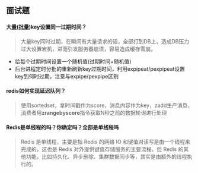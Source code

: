 ## 面试题

#### 大量(批量)key设置同一过期时间？

> 大量key同时过期，在瞬间有大量请求的话，全部打到DB上，造成DB压力过大设置宕机，进而引发服务器崩溃，容易造成缓存雪崩。

- 给每个过期时间设置一个随机值(过期时间+随机值)
- 后台进程定时分批的重新刷新key过期时间，利用expipeat/pexpipeat设置key到何时过期，注意与expipe/pexpipe区别

#### redis如何实现延迟队列？

> 使用sortedset，拿时间戳作为score，消息内容作为key，zadd生产消息，消费者用**zrangebyscore**指令获取N秒之前的数据轮询进行处理

#### Redis是单线程的吗？你确定吗？全部是单线程吗

> Redis 是单线程，主要是指 Redis 的网络 IO 和键值对读写是由一个线程来完成的，这也是 Redis 对外提供键值存储服务的主要流程。但 Redis 的其他功能，比如持久化、异步删除、集群数据同步等，其实是由额外的线程执行的。